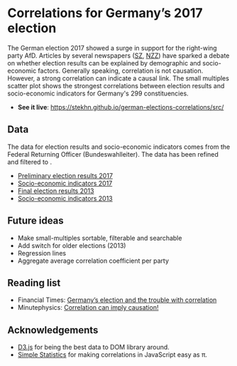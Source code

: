 # Correlations for Germany’s 2017 election
The German election 2017 showed a surge in support for the right-wing party AfD. Articles by several newspapers ([SZ](http://www.sueddeutsche.de/politik/bundestagswahl-je-mehr-autos-desto-mehr-stimmen-fuer-die-union-1.3682709), [NZZ](https://www.nzz.ch/international/wie-einkommen-arbeitslosigkeit-und-migration-das-wahlverhalten-mitbestimmen-ld.1318290)) have sparked a debate on whether election results can be explained by demographic and socio-economic factors. Generally speaking, correlation is not causation. However, a strong correlation can indicate a causal link. The small multiples scatter plot shows the strongest correlations between election results and socio-economic indicators for Germany's 299 constituencies.

- **See it live**: https://stekhn.github.io/german-elections-correlations/src/

## Data 
The data for election results and socio-economic indicators comes from the Federal Returning Officer (Bundeswahlleiter). The data has been refined and filtered to .

- [Preliminary election results 2017](https://www.bundeswahlleiter.de/bundestagswahlen/2017/ergebnisse.html)
- [Socio-economic indicators 2017](https://www.bundeswahlleiter.de/bundestagswahlen/2017/strukturdaten.html)
- [Final election results 2013](https://www.bundeswahlleiter.de/bundestagswahlen/2013/ergebnisse.html)
- [Socio-economic indicators 2013](https://www.bundeswahlleiter.de/bundestagswahlen/2013/strukturdaten.html)

## Future ideas
- Make small-multiples sortable, filterable and searchable
- Add switch for older elections (2013)
- Regression lines
- Aggregate average correlation coefficient per party

## Reading list
- Financial Times: [Germany’s election and the trouble with correlation](https://www.ft.com/content/94e3acec-a767-11e7-ab55-27219df83c97)
- Minutephysics: [Correlation can imply causation!](https://www.youtube.com/watch?v=HUti6vGctQM)

## Acknowledgements
- [D3.js](https://d3js.org/) for being the best data to DOM library around.
- [Simple Statistics](https://simplestatistics.org/) for making correlations in JavaScript easy as π.
